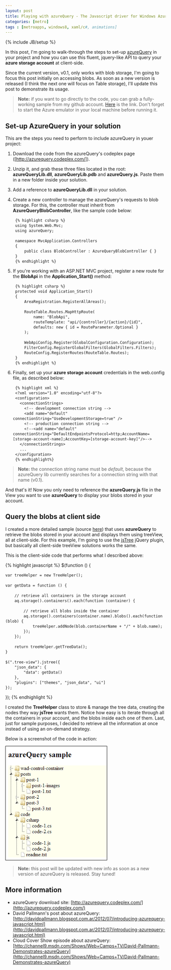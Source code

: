 ```yaml
---
layout: post
title: Playing with azureQuery - The Javascript driver for Windows Azure
categories: [metro]
tags : [metroapps, windows8, xaml/c#, animations]
---
```


{% include JB/setup %}

In this post, I'm going to walk-through the steps to set-up [azureQuery](http://azurequery.codeplex.com/) in your project and how you can use this fluent, jquery-like API to query your **azure storage account** at client-side.

Since the current version, v0.1, only works with blob storage, I'm going to focus this post initially on accessing blobs. As soon as a new version is released (I think the next one will focus on Table storage), I'll update this post to demonstrate its usage.

> **Note:** if you want to go directly to the code, you can grab a fully-working sample from my github account. [Here](https://github.com/nanovazquez/azure-query-sample) is the link. Don't forget to start the Azure emulator in your local machine before running it.

## Set-up AzureQuery in your solution

This are the steps you need to perform to include azureQuery in youer project:

1. Download the code from the azureQuery's codeplex page ([http://azurequery.codeplex.com/]).
2. Unzip it, and grab these three files located in the root: **azureQueryLib.dll**, **azureQueryLib.pdb** and **azureQuery.js**. Paste them in a new folder inside your solution.
3. Add a reference to **azureQueryLib.dll** in your solution.
4. Create a new controller to manage the azureQuery's requests to blob storage. For this, the controller must inherit from **AzureQueryBlobController**, like the sample code below:

        {% highlight csharp %}
        using System.Web.Mvc;
        using azureQuery;

        namespace MvcApplication.Controllers
        {
            public class BlobController : AzureQueryBlobController { }
        }
        {% endhighlight %}

5. If you're working with an ASP.NET MVC project, register a new route for the **BlobApi** in the **Application_Start()** method:

        {% highlight csharp %}
        protected void Application_Start()
        {
            AreaRegistration.RegisterAllAreas();

            RouteTable.Routes.MapHttpRoute(
                name: "BlobApi",
                routeTemplate: "api/{controller}/{action}/{id}",
                defaults: new { id = RouteParameter.Optional }
            );

            WebApiConfig.Register(GlobalConfiguration.Configuration);
            FilterConfig.RegisterGlobalFilters(GlobalFilters.Filters);
            RouteConfig.RegisterRoutes(RouteTable.Routes);
        }
        {% endhighlight %}

6. Finally, set up your **azure storage account** credentials in the web.config file, as described below:

        {% highlight xml %}
        <?xml version="1.0" encoding="utf-8"?>
        <configuration>
          <connectionStrings>
            <!-- development connection string -->
            <add name="default" connectionString="UseDevelopmentStorage=true" />
            <!-- production connection string -->
            <!--<add name="default" connectionString="DefaultEndpointsProtocol=http;AccountName=[storage-account-name];AccountKey=[storage-account-key]"/>-->
          </connectionStrings>
          ...
        </configuration>
        {% endhighlight%}

> **Note:** the connection string name must be *default*, because the azureQuery lib currently searches for a connection string with that name (v0.1).

And that's it! Now you only need to reference the **azureQuery.js** file in the View you want to use **azureQuery** to display your blobs stored in your account.

## Query the blobs at client side

I created a more detailed sample (source [here](https://github.com/nanovazquez/azure-query-sample)) that uses **azureQuery** to retrieve the blobs stored in your account and displays them using treeView, all at client-side. For this example, I'm going to use the [jsTree](http://www.jstree.com/) jQuery plugin, but basically all client-side treeView solutions works the same.

This is the client-side code that performs what I described above:

{% highlight javascript %}
$(function () {

    var treeHelper = new TreeHelper();

    var getData = function () {

        // retrieve all containers in the storage account
        aq.storage().containers().each(function (container) {

            // retrieve all blobs inside the container
            aq.storage().containers(container.name).blobs().each(function (blob) {
                treeHelper.addNode(blob.containerName + "/" + blob.name);
            });
        });

        return treeHelper.getTreeData();
    }

    $(".tree-view").jstree({
        "json_data": {
            "data": getData()
        },
        "plugins": ["themes", "json_data", "ui"]
    });
});
{% endhighlight %}

I created the **TreeHelper** class to store & manage the tree data, creating the nodes they way **jsTree** wants them. Notice how easy is to iterate through all the containers in your account, and the blobs inside each one of them. Last, just for sample purposes, I decided to retrieve all the information at once instead of using an on-demand strategy. 

Below is a screenshot of the code in action:

![](https://github.com/nanovazquez/nanovazquez.github.com/raw/master/_posts/playing-with-azure-query/blob-storage-jstree.png)

> **Note:** this post will be updated with new info as soon as a new version of azureQuery is released. Stay tuned!

## More information

* azureQuery download site: [http://azurequery.codeplex.com/](http://azurequery.codeplex.com/)
* David Pallmann's post about azureQuery: [http://davidpallmann.blogspot.com.ar/2012/07/introducing-azurequery-javascript.html](http://davidpallmann.blogspot.com.ar/2012/07/introducing-azurequery-javascript.html)
* Cloud Cover Show episode about azureQuery: [http://channel9.msdn.com/Shows/Web+Camps+TV/David-Pallmann-Demonstrates-azureQuery](http://channel9.msdn.com/Shows/Web+Camps+TV/David-Pallmann-Demonstrates-azureQuery)